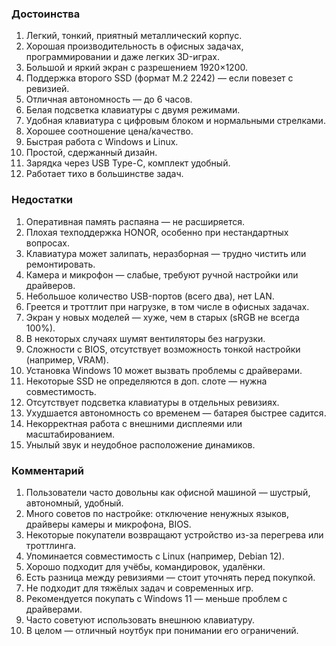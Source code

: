 ### **Достоинства**

1. Легкий, тонкий, приятный металлический корпус.
2. Хорошая производительность в офисных задачах, программировании и даже легких 3D-играх.
3. Большой и яркий экран с разрешением 1920×1200.
4. Поддержка второго SSD (формат M.2 2242) — если повезет с ревизией.
5. Отличная автономность — до 6 часов.
6. Белая подсветка клавиатуры с двумя режимами.
7. Удобная клавиатура с цифровым блоком и нормальными стрелками.
8. Хорошее соотношение цена/качество.
9. Быстрая работа с Windows и Linux.
10. Простой, сдержанный дизайн.
11. Зарядка через USB Type-C, комплект удобный.
12. Работает тихо в большинстве задач.

### **Недостатки**

1. Оперативная память распаяна — не расширяется.
2. Плохая техподдержка HONOR, особенно при нестандартных вопросах.
3. Клавиатура может залипать, неразборная — трудно чистить или ремонтировать.
4. Камера и микрофон — слабые, требуют ручной настройки или драйверов.
5. Небольшое количество USB-портов (всего два), нет LAN.
6. Греется и троттлит при нагрузке, в том числе в офисных задачах.
7. Экран у новых моделей — хуже, чем в старых (sRGB не всегда 100%).
8. В некоторых случаях шумят вентиляторы без нагрузки.
9. Сложности с BIOS, отсутствует возможность тонкой настройки (например, VRAM).
10. Установка Windows 10 может вызвать проблемы с драйверами.
11. Некоторые SSD не определяются в доп. слоте — нужна совместимость.
12. Отсутствует подсветка клавиатуры в отдельных ревизиях.
13. Ухудшается автономность со временем — батарея быстрее садится.
14. Некорректная работа с внешними дисплеями или масштабированием.
15. Унылый звук и неудобное расположение динамиков.

### **Комментарий**

1. Пользователи часто довольны как офисной машиной — шустрый, автономный, удобный.
2. Много советов по настройке: отключение ненужных языков, драйверы камеры и микрофона, BIOS.
3. Некоторые покупатели возвращают устройство из-за перегрева или троттлинга.
4. Упоминается совместимость с Linux (например, Debian 12).
5. Хорошо подходит для учёбы, командировок, удалёнки.
6. Есть разница между ревизиями — стоит уточнять перед покупкой.
7. Не подходит для тяжёлых задач и современных игр.
8. Рекомендуется покупать с Windows 11 — меньше проблем с драйверами.
9. Часто советуют использовать внешнюю клавиатуру.
10. В целом — отличный ноутбук при понимании его ограничений.
